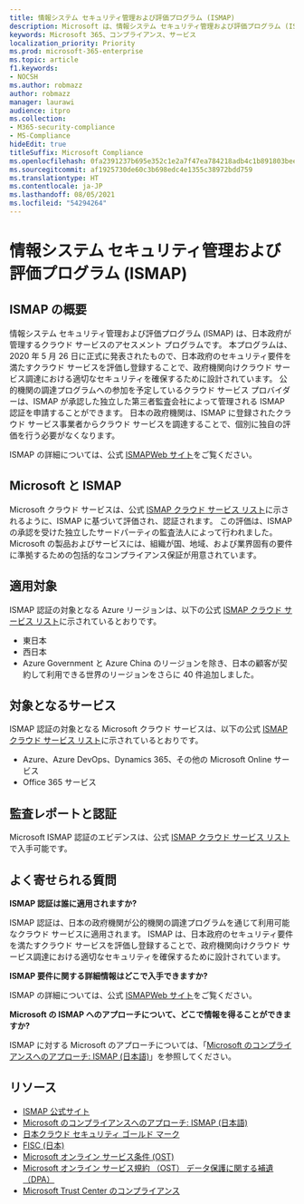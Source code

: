 ```yaml
---
title: 情報システム セキュリティ管理および評価プログラム (ISMAP)
description: Microsoft は、情報システム セキュリティ管理および評価プログラム (ISMAP) の要件を満たす制御を行っています。
keywords: Microsoft 365、コンプライアンス、サービス
localization_priority: Priority
ms.prod: microsoft-365-enterprise
ms.topic: article
f1.keywords:
- NOCSH
ms.author: robmazz
author: robmazz
manager: laurawi
audience: itpro
ms.collection:
- M365-security-compliance
- MS-Compliance
hideEdit: true
titleSuffix: Microsoft Compliance
ms.openlocfilehash: 0fa2391237b695e352c1e2a7f47ea784218adb4c1b891803beee438440f7d279
ms.sourcegitcommit: af1925730de60c3b698edc4e1355c38972bdd759
ms.translationtype: HT
ms.contentlocale: ja-JP
ms.lasthandoff: 08/05/2021
ms.locfileid: "54294264"
---
```

# <a name="information-system-security-management-and-assessment-program-ismap"></a>情報システム セキュリティ管理および評価プログラム (ISMAP)

## <a name="ismap-overview"></a>ISMAP の概要

情報システム セキュリティ管理および評価プログラム (ISMAP) は、日本政府が管理するクラウド サービスのアセスメント プログラムです。 本プログラムは、2020 年 5 月 26 日に正式に発表されたもので、日本政府のセキュリティ要件を満たすクラウド サービスを評価し登録することで、政府機関向けクラウド サービス調達における適切なセキュリティを確保するために設計されています。 公的機関の調達プログラムへの参加を予定しているクラウド サービス プロバイダーは、ISMAP が承認した独立した第三者監査会社によって管理される ISMAP 認証を申請することができます。 日本の政府機関は、ISMAP に登録されたクラウド サービス事業者からクラウド サービスを調達することで、個別に独自の評価を行う必要がなくなります。

ISMAP の詳細については、公式 [ISMAPWeb サイト](https://www.ismap.go.jp/csm)をご覧ください。

## <a name="microsoft-and-ismap"></a>Microsoft と ISMAP

Microsoft クラウド サービスは、公式 [ISMAP クラウド サービス リスト](https://www.ismap.go.jp/csm?id=cloud_service_list)に示されるように、ISMAP に基づいて評価され、認証されます。 この評価は、ISMAP の承認を受けた独立したサードパーティの監査法人によって行われました。 Microsoft の製品およびサービスには、組織が国、地域、および業界固有の要件に準拠するための包括的なコンプライアンス保証が用意されています。

## <a name="applicability"></a>適用対象

ISMAP 認証の対象となる Azure リージョンは、以下の公式 [ISMAP クラウド サービス リスト](https://www.ismap.go.jp/csm?id=cloud_service_list)に示されているとおりです。

- 東日本
- 西日本
- Azure Government と Azure China のリージョンを除き、日本の顧客が契約して利用できる世界のリージョンをさらに 40 件追加しました。

## <a name="services-in-scope"></a>対象となるサービス

ISMAP 認証の対象となる Microsoft クラウド サービスは、以下の公式 [ISMAP クラウド サービス リスト](https://www.ismap.go.jp/csm?id=cloud_service_list)に示されているとおりです。

- Azure、Azure DevOps、Dynamics 365、その他の Microsoft Online サービス
- Office 365 サービス

## <a name="audit-reports-and-certificates"></a>監査レポートと認証

Microsoft ISMAP 認証のエビデンスは、公式 [ISMAP クラウド サービス リスト](https://www.ismap.go.jp/csm?id=cloud_service_list)で入手可能です。

## <a name="frequently-asked-questions"></a>よく寄せられる質問

**ISMAP 認証は誰に適用されますか?**

ISMAP 認証は、日本の政府機関が公的機関の調達プログラムを通じて利用可能なクラウド サービスに適用されます。 ISMAP は、日本政府のセキュリティ要件を満たすクラウド サービスを評価し登録することで、政府機関向けクラウド サービス調達における適切なセキュリティを確保するために設計されています。

**ISMAP 要件に関する詳細情報はどこで入手できますか?**

ISMAP の詳細については、公式 [ISMAPWeb サイト](https://www.ismap.go.jp/csm)をご覧ください。

**Microsoft の ISMAP へのアプローチについて、どこで情報を得ることができますか?**

ISMAP に対する Microsoft のアプローチについては、「[Microsoft のコンプライアンスへのアプローチ: ISMAP (日本語)](https://www.microsoft.com/ja-jp/mscorp/legal/compliance?activetab=service%3aprimaryr7)」を参照してください。

## <a name="resources"></a>リソース

- [ISMAP 公式サイト](https://www.ismap.go.jp/csm)
- [Microsoft のコンプライアンスへのアプローチ: ISMAP (日本語)](https://www.microsoft.com/ja-jp/mscorp/legal/compliance?activetab=service%3aprimaryr7)
- [日本クラウド セキュリティ ゴールド マーク](offering-cs-mark-gold-japan.md)
- [FISC (日本)](offering-fisc-japan.md)
- [Microsoft オンライン サービス条件 (OST)](https://aka.ms/Online-Services-Terms)
- [Microsoft オンライン サービス規約 （OST） データ保護に関する補遺 （DPA）](https://aka.ms/DPA)
- [Microsoft Trust Center のコンプライアンス](https://www.microsoft.com/trust-center/compliance/compliance-overview)
